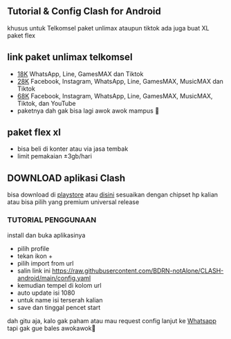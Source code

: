 ## Tutorial &amp; Config Clash for Android
khusus untuk Telkomsel paket unlimax ataupun tiktok
ada juga buat XL paket flex

## link paket unlimax telkomsel
- <a href="https://my.telkomsel.com/app/payment-method?link=265db711a4ba8a88855cef9b013a811cd6804b3c5ff888e04048a9c1b7dd0669fcda2592a6aa9e3eda826f3e6b9995c7">18K</a>
 WhatsApp, Line, GamesMAX dan Tiktok
- <a href="https://my.telkomsel.com/app/payment-method?link=d9b51e2bc6b7b7cccbbd0181d332e64db06a45ac3e7e5096a17cceb8c7c03f41631e9124693247ce69d28fe4d5b0b043">28K</a> 
 Facebook, Instagram, WhatsApp, Line, GamesMAX, MusicMAX dan Tiktok
- <a href="https://my.telkomsel.com/app/payment-method?link=a08ba23f14a1d6af8fc66ac5d1350f66bd7bb587e06b8441147cb89ae3158971f83f11973a97f4b6c8f5543db0461f21">68K</a> 
 Facebook, Instagram, WhatsApp, Line, GamesMAX, MusicMAX, Tiktok, dan YouTube
- paketnya dah gak bisa lagi awok awok mampus 🤣

## paket flex xl
- bisa beli di konter atau via jasa tembak
- limit pemakaian ±3gb/hari
## DOWNLOAD aplikasi Clash
bisa download di <a href="https://play.google.com/store/apps/details?id=com.github.kr328.clash">playstore</a> atau <a href="https://github.com/Kr328/ClashForAndroid/releases">disini</a>
sesuaikan dengan chipset hp kalian atau bisa pilih yang premium universal release
### TUTORIAL PENGGUNAAN
install dan buka aplikasinya
- pilih profile
- tekan ikon +
- pilih import from url
- salin link ini https://raw.githubusercontent.com/BDRN-notAlone/CLASH-android/main/config.yaml
- kemudian tempel di kolom url
- auto update isi 1080
- untuk name isi terserah kalian
- save dan tinggal pencet start


dah gitu aja, kalo gak paham atau mau request config lanjut ke <a href="https://wa.me/6285654602469">Whatsapp</a>
tapi gak gue bales awokawok🤣
